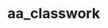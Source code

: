 # aa_classwork

        





































































































